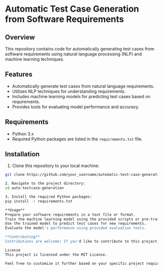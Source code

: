 # Automatic Test Case Generation from Software Requirements

## Overview
This repository contains code for automatically generating test cases from software requirements using natural language processing (NLP) and machine learning techniques.

## Features
- Automatically generate test cases from natural language requirements.
- Utilizes NLP techniques for understanding requirements.
- Includes machine learning models for predicting test cases based on requirements.
- Provides tools for evaluating model performance and accuracy.

## Requirements
- Python 3.x
- Required Python packages are listed in the `requirements.txt` file.

## Installation
1. Clone this repository to your local machine:

```bash
git clone https://github.com/your_username/automatic-test-case-generation.git

2. Navigate to the project directory:
cd auto-testcase-generation

3. Install the required Python packages:
pip install -r requirements.txt

**Usage**
Prepare your software requirements in a text file or format.
Train the machine learning model using the provided scripts or pre-trained models.
Use the trained model to predict test cases for new requirements.
Evaluate the model's performance using provided evaluation tools.

**Contributing**
Contributions are welcome! If you'd like to contribute to this project, please fork the repository and submit a pull request with your changes.

License
This project is licensed under the MIT License.

Feel free to customize it further based on your specific project requirements, such as addin
